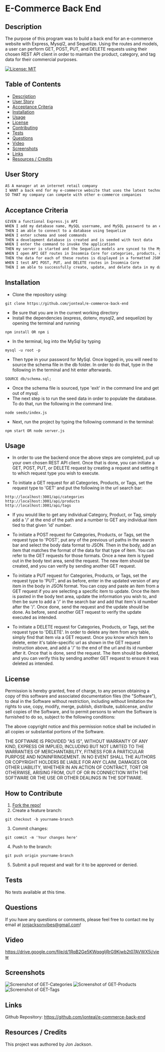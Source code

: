 # E-Commerce Back End

<a name="description"></a>

## Description
The purpose of this program was to build a back end for an e-commerce website with Express, Mysql2, and Sequelize. Using the routes and models, a user can perform GET, POST, PUT, and DELETE requests using their chosen REST API client in order to maintain the product, category, and tag data for their commercial purposes.


[![License: MIT](https://img.shields.io/badge/License-MIT-yellow.svg)](https://opensource.org/licenses/MIT)

## Table of Contents
- [Description](#description)
- [User Story](#userstory)
- [Acceptance Criteria](#acceptancecriteria)
- [Installation](#installation)
- [Usage](#usage)
- [License](#license)
- [Contributing](#contributing)
- [Tests](#test)
- [Questions](#questions)
- [Video](#video)
- [Screenshots](#screenshots)
- [Links](#links)
- [Resources / Credits](#credits)


<a name="userstory"></a>

## User Story

```md
AS A manager at an internet retail company
I WANT a back end for my e-commerce website that uses the latest technologies
SO THAT my company can compete with other e-commerce companies
```

<a name="acceptancecriteria"></a>

## Acceptance Criteria

```md
GIVEN a functional Express.js API
WHEN I add my database name, MySQL username, and MySQL password to an environment variable file
THEN I am able to connect to a database using Sequelize
WHEN I enter schema and seed commands
THEN a development database is created and is seeded with test data
WHEN I enter the command to invoke the application
THEN my server is started and the Sequelize models are synced to the MySQL database
WHEN I open API GET routes in Insomnia Core for categories, products, or tags
THEN the data for each of these routes is displayed in a formatted JSON
WHEN I test API POST, PUT, and DELETE routes in Insomnia Core
THEN I am able to successfully create, update, and delete data in my database
```

<a name="installation"></a>

## Installation
* Clone the repository using:

```
git clone https://github.com/jonteal/e-commerce-back-end
```
* Be sure that you are in the current working directory
* Install the dependencies (express, dotenv, mysql2, and sequelize) by opening the terminal and running
```
npm install OR npm i
```
* In the terminal, log into the MySql by typing
```
mysql -u root -p
```
* Then type in your password for MySql. Once logged in, you will need to source the schema file in the db folder. In order to do that, type in the following in the terminal and hit enter afterwards. 
```
SOURCE db/schema.sql;
```
* Once the schema file is sourced, type 'exit' in the command line and get out of mysql.
* The next step is to run the seed data in order to populate the database. To do that, run the following in the command line.
```
node seeds/index.js
```
* Next, run the project by typing the following command in the terminal:
```
npm start OR node server.js
```

<a name="usage"></a>

## Usage
* In order to use the backend once the above steps are completed, pull up your own chosen REST API client. Once that is done, you can initiate a GET, POST, PUT, or DELETE request by creating a request and setting it to which request type you wish to execute. 

* To initiate a GET request for all Categories, Products, or Tags, set the request type to 'GET' and put the following in the url search bar:
```
http://localhost:3001/api/categories
http://localhost:3001/api/products
http://localhost:3001/api/tags
```
* If you would like to get any individual Category, Product, or Tag, simply add a '/' at the end of the path and a number to GET any individual item tied to that given 'id' number. 

* To initiate a POST request for Categories, Products, or Tags, set the request type to 'POST', put any of the previous url paths in the search bar and select the body data format to JSON. Then in the body, add an item that matches the format of the data for that type of item. You can refer to the GET requests for those formats. Once a new item is typed out in the body text area, send the request. The new item should be created, and you can verify by sending another GET request.

* To initiate a PUT request for Categories, Products, or Tags, set the request type to 'PUT', and as before, enter in the updated version of any item in the body in JSON format. You can copy and paste an item from a GET request if you are selecting a specific item to update. Once the item is pasted in the body text area, update the information you wish to, and then be sure to add a '/' in the search bar and add that item's id number after the '/'. Once done, send the request and the update should be done. As before, send another GET request to verify the update executed as intended. 

* To initiate a DELETE request for Categories, Products, or Tags, set the request type to 'DELETE'. In order to delete any item from any table, simply find that item via a GET request. Once you know which item to delete, enter it's table-specific url as shown in the GET request instruction above, and add a '/' to the end of the url and its id number after it. Once that is done, send the request. The item should be deleted, and you can verify this by sending another GET request to ensure it was deleted as intended. 




<a name="license"></a>

## License
Permission is hereby granted, free of charge, to any person obtaining a copy of this software and associated documentation files (the "Software"), to deal in the Software without restriction, including without limitation the rights to use, copy, modify, merge, publish, distribute, sublicense, and/or sell copies of the Software, and to permit persons to whom the Software is furnished to do so, subject to the following conditions:

The above copyright notice and this permission notice shall be included in all copies or substantial portions of the Software.

THE SOFTWARE IS PROVIDED "AS IS", WITHOUT WARRANTY OF ANY KIND, EXPRESS OR IMPLIED, INCLUDING BUT NOT LIMITED TO THE WARRANTIES OF MERCHANTABILITY, FITNESS FOR A PARTICULAR PURPOSE AND NONINFRINGEMENT. IN NO EVENT SHALL THE AUTHORS OR COPYRIGHT HOLDERS BE LIABLE FOR ANY CLAIM, DAMAGES OR OTHER LIABILITY, WHETHER IN AN ACTION OF CONTRACT, TORT OR OTHERWISE, ARISING FROM, OUT OF OR IN CONNECTION WITH THE SOFTWARE OR THE USE OR OTHER DEALINGS IN THE SOFTWARE.


<a name="contributing"></a>

## How to Contribute
1. [Fork the repo!](https://docs.github.com/en/get-started/quickstart/fork-a-repo)
2. Create a feature branch:
```
git checkout -b yourname-branch
```
3. Commit changes:
```
git commit -m 'Your changes here'
```
4. Push to the branch:
```
git push origin yourname-branch
```
5. Submit a pull request and wait for it to be approved or denied.

<a name="tests"></a>

## Tests
No tests available at this time.


<a name="questions"></a>

## Questions
If you have any questions or comments, please feel free to contact me by email at jonjacksonvibes@gmail.com!


<a name="video"></a>

## Video
https://drive.google.com/file/d/1RqB2Ge5KWqqgljRrG9Kjwb2t07AVWX5j/view

<a name="screenshots"></a>

## Screenshots



![Screenshot of GET-Categories](/e-commerce-back-end/Assets/GET-categories.png)
![Screenshot of GET-Products](/e-commerce-back-end/Assets/GET-products.png)
![Screenshot of GET-Tags](/e-commerce-back-end/Assets/GET-tags.png)

<a name="links"></a>

## Links
Github Repository: https://github.com/jonteal/e-commerce-back-end


<a name="credits"></a>

## Resources / Credits
This project was authored by Jon Jackson.